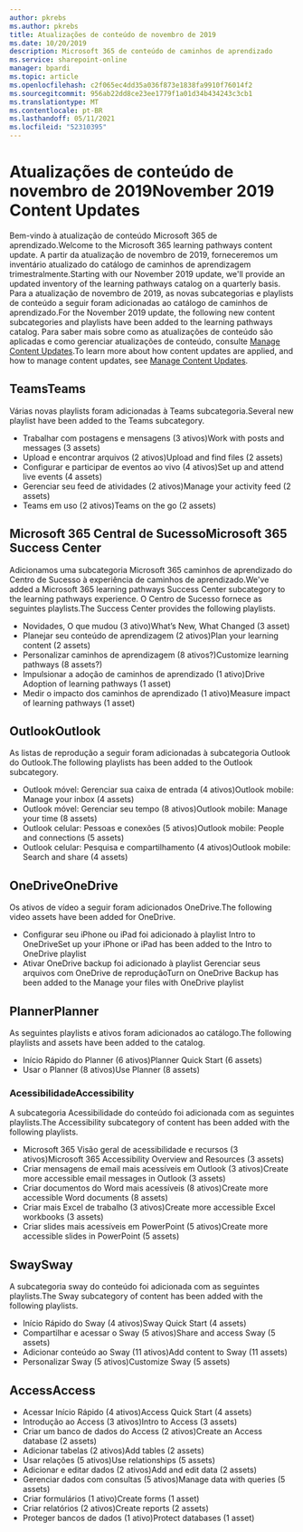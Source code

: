 ```yaml
---
author: pkrebs
ms.author: pkrebs
title: Atualizações de conteúdo de novembro de 2019
ms.date: 10/20/2019
description: Microsoft 365 de conteúdo de caminhos de aprendizado
ms.service: sharepoint-online
manager: bpardi
ms.topic: article
ms.openlocfilehash: c2f065ec4dd35a036f873e1838fa9910f76014f2
ms.sourcegitcommit: 956ab22dd8ce23ee1779f1a01d34b434243c3cb1
ms.translationtype: MT
ms.contentlocale: pt-BR
ms.lasthandoff: 05/11/2021
ms.locfileid: "52310395"
---
```

# <a name="november-2019-content-updates"></a><span data-ttu-id="fee69-103">Atualizações de conteúdo de novembro de 2019</span><span class="sxs-lookup"><span data-stu-id="fee69-103">November 2019 Content Updates</span></span>
<span data-ttu-id="fee69-104">Bem-vindo à atualização de conteúdo Microsoft 365 de aprendizado.</span><span class="sxs-lookup"><span data-stu-id="fee69-104">Welcome to the Microsoft 365 learning pathways content update.</span></span> <span data-ttu-id="fee69-105">A partir da atualização de novembro de 2019, forneceremos um inventário atualizado do catálogo de caminhos de aprendizagem trimestralmente.</span><span class="sxs-lookup"><span data-stu-id="fee69-105">Starting with our November 2019 update, we'll provide an updated inventory of the learning pathways catalog on a quarterly basis.</span></span> <span data-ttu-id="fee69-106">Para a atualização de novembro de 2019, as novas subcategorias e playlists de conteúdo a seguir foram adicionadas ao catálogo de caminhos de aprendizado.</span><span class="sxs-lookup"><span data-stu-id="fee69-106">For the November 2019 update, the following new content subcategories and playlists have been added to the learning pathways catalog.</span></span> <span data-ttu-id="fee69-107">Para saber mais sobre como as atualizações de conteúdo são aplicadas e como gerenciar atualizações de conteúdo, consulte [Manage Content Updates](custom_contentupdatesmanage.md).</span><span class="sxs-lookup"><span data-stu-id="fee69-107">To learn more about how content updates are applied, and how to manage content updates, see [Manage Content Updates](custom_contentupdatesmanage.md).</span></span>    

## <a name="teams"></a><span data-ttu-id="fee69-108">Teams</span><span class="sxs-lookup"><span data-stu-id="fee69-108">Teams</span></span>
<span data-ttu-id="fee69-109">Várias novas playlists foram adicionadas à Teams subcategoria.</span><span class="sxs-lookup"><span data-stu-id="fee69-109">Several new playlist have been added to the Teams subcategory.</span></span>
- <span data-ttu-id="fee69-110">Trabalhar com postagens e mensagens (3 ativos)</span><span class="sxs-lookup"><span data-stu-id="fee69-110">Work with posts and messages (3 assets)</span></span>
- <span data-ttu-id="fee69-111">Upload e encontrar arquivos (2 ativos)</span><span class="sxs-lookup"><span data-stu-id="fee69-111">Upload and find files (2 assets)</span></span>
- <span data-ttu-id="fee69-112">Configurar e participar de eventos ao vivo (4 ativos)</span><span class="sxs-lookup"><span data-stu-id="fee69-112">Set up and attend live events (4 assets)</span></span>
- <span data-ttu-id="fee69-113">Gerenciar seu feed de atividades (2 ativos)</span><span class="sxs-lookup"><span data-stu-id="fee69-113">Manage your activity feed (2 assets)</span></span>
- <span data-ttu-id="fee69-114">Teams em uso (2 ativos)</span><span class="sxs-lookup"><span data-stu-id="fee69-114">Teams on the go (2 assets)</span></span>

## <a name="microsoft-365-success-center"></a><span data-ttu-id="fee69-115">Microsoft 365 Central de Sucesso</span><span class="sxs-lookup"><span data-stu-id="fee69-115">Microsoft 365 Success Center</span></span>
<span data-ttu-id="fee69-116">Adicionamos uma subcategoria Microsoft 365 caminhos de aprendizado do Centro de Sucesso à experiência de caminhos de aprendizado.</span><span class="sxs-lookup"><span data-stu-id="fee69-116">We've added a Microsoft 365 learning pathways Success Center subcategory to the learning pathways experience.</span></span> <span data-ttu-id="fee69-117">O Centro de Sucesso fornece as seguintes playlists.</span><span class="sxs-lookup"><span data-stu-id="fee69-117">The Success Center provides the following playlists.</span></span>
- <span data-ttu-id="fee69-118">Novidades, O que mudou (3 ativo)</span><span class="sxs-lookup"><span data-stu-id="fee69-118">What’s New, What Changed (3 asset)</span></span>
- <span data-ttu-id="fee69-119">Planejar seu conteúdo de aprendizagem (2 ativos)</span><span class="sxs-lookup"><span data-stu-id="fee69-119">Plan your learning content (2 assets)</span></span>
- <span data-ttu-id="fee69-120">Personalizar caminhos de aprendizagem (8 ativos?)</span><span class="sxs-lookup"><span data-stu-id="fee69-120">Customize learning pathways (8 assets?)</span></span>
- <span data-ttu-id="fee69-121">Impulsionar a adoção de caminhos de aprendizado (1 ativo)</span><span class="sxs-lookup"><span data-stu-id="fee69-121">Drive Adoption of learning pathways (1 asset)</span></span>
- <span data-ttu-id="fee69-122">Medir o impacto dos caminhos de aprendizado (1 ativo)</span><span class="sxs-lookup"><span data-stu-id="fee69-122">Measure impact of learning pathways (1 asset)</span></span>

## <a name="outlook"></a><span data-ttu-id="fee69-123">Outlook</span><span class="sxs-lookup"><span data-stu-id="fee69-123">Outlook</span></span>
<span data-ttu-id="fee69-124">As listas de reprodução a seguir foram adicionadas à subcategoria Outlook do Outlook.</span><span class="sxs-lookup"><span data-stu-id="fee69-124">The following playlists has been added to the Outlook subcategory.</span></span> 
- <span data-ttu-id="fee69-125">Outlook móvel: Gerenciar sua caixa de entrada (4 ativos)</span><span class="sxs-lookup"><span data-stu-id="fee69-125">Outlook mobile: Manage your inbox (4 assets)</span></span>
- <span data-ttu-id="fee69-126">Outlook móvel: Gerenciar seu tempo (8 ativos)</span><span class="sxs-lookup"><span data-stu-id="fee69-126">Outlook mobile: Manage your time (8 assets)</span></span>
- <span data-ttu-id="fee69-127">Outlook celular: Pessoas e conexões (5 ativos)</span><span class="sxs-lookup"><span data-stu-id="fee69-127">Outlook mobile: People and connections (5 assets)</span></span>
- <span data-ttu-id="fee69-128">Outlook celular: Pesquisa e compartilhamento (4 ativos)</span><span class="sxs-lookup"><span data-stu-id="fee69-128">Outlook mobile: Search and share (4 assets)</span></span>

## <a name="onedrive"></a><span data-ttu-id="fee69-129">OneDrive</span><span class="sxs-lookup"><span data-stu-id="fee69-129">OneDrive</span></span>
<span data-ttu-id="fee69-130">Os ativos de vídeo a seguir foram adicionados OneDrive.</span><span class="sxs-lookup"><span data-stu-id="fee69-130">The following video assets have been added for OneDrive.</span></span> 
- <span data-ttu-id="fee69-131">Configurar seu iPhone ou iPad foi adicionado à playlist Intro to OneDrive</span><span class="sxs-lookup"><span data-stu-id="fee69-131">Set up your iPhone or iPad has been added to the Intro to OneDrive playlist</span></span>
- <span data-ttu-id="fee69-132">Ativar OneDrive backup foi adicionado à playlist Gerenciar seus arquivos com OneDrive de reprodução</span><span class="sxs-lookup"><span data-stu-id="fee69-132">Turn on OneDrive Backup has been added to the Manage your files with OneDrive playlist</span></span>

## <a name="planner"></a><span data-ttu-id="fee69-133">Planner</span><span class="sxs-lookup"><span data-stu-id="fee69-133">Planner</span></span>
<span data-ttu-id="fee69-134">As seguintes playlists e ativos foram adicionados ao catálogo.</span><span class="sxs-lookup"><span data-stu-id="fee69-134">The following playlists and assets have been added to the catalog.</span></span>  
- <span data-ttu-id="fee69-135">Início Rápido do Planner (6 ativos)</span><span class="sxs-lookup"><span data-stu-id="fee69-135">Planner Quick Start (6 assets)</span></span>
- <span data-ttu-id="fee69-136">Usar o Planner (8 ativos)</span><span class="sxs-lookup"><span data-stu-id="fee69-136">Use Planner (8 assets)</span></span>

### <a name="accessibility"></a><span data-ttu-id="fee69-137">Acessibilidade</span><span class="sxs-lookup"><span data-stu-id="fee69-137">Accessibility</span></span>
<span data-ttu-id="fee69-138">A subcategoria Acessibilidade do conteúdo foi adicionada com as seguintes playlists.</span><span class="sxs-lookup"><span data-stu-id="fee69-138">The Accessibility subcategory of content has been added with the following playlists.</span></span> 
- <span data-ttu-id="fee69-139">Microsoft 365 Visão geral de acessibilidade e recursos (3 ativos)</span><span class="sxs-lookup"><span data-stu-id="fee69-139">Microsoft 365 Accessibility Overview and Resources (3 assets)</span></span>
- <span data-ttu-id="fee69-140">Criar mensagens de email mais acessíveis em Outlook (3 ativos)</span><span class="sxs-lookup"><span data-stu-id="fee69-140">Create more accessible email messages in Outlook (3 assets)</span></span>
- <span data-ttu-id="fee69-141">Criar documentos do Word mais acessíveis (8 ativos)</span><span class="sxs-lookup"><span data-stu-id="fee69-141">Create more accessible Word documents (8 assets)</span></span>
- <span data-ttu-id="fee69-142">Criar mais Excel de trabalho (3 ativos)</span><span class="sxs-lookup"><span data-stu-id="fee69-142">Create more accessible Excel workbooks (3 assets)</span></span>
- <span data-ttu-id="fee69-143">Criar slides mais acessíveis em PowerPoint (5 ativos)</span><span class="sxs-lookup"><span data-stu-id="fee69-143">Create more accessible slides in PowerPoint (5 assets)</span></span>

## <a name="sway"></a><span data-ttu-id="fee69-144">Sway</span><span class="sxs-lookup"><span data-stu-id="fee69-144">Sway</span></span>
<span data-ttu-id="fee69-145">A subcategoria sway do conteúdo foi adicionada com as seguintes playlists.</span><span class="sxs-lookup"><span data-stu-id="fee69-145">The Sway subcategory of content has been added with the following playlists.</span></span> 
- <span data-ttu-id="fee69-146">Início Rápido do Sway (4 ativos)</span><span class="sxs-lookup"><span data-stu-id="fee69-146">Sway Quick Start (4 assets)</span></span>
- <span data-ttu-id="fee69-147">Compartilhar e acessar o Sway (5 ativos)</span><span class="sxs-lookup"><span data-stu-id="fee69-147">Share and access Sway (5 assets)</span></span>
- <span data-ttu-id="fee69-148">Adicionar conteúdo ao Sway (11 ativos)</span><span class="sxs-lookup"><span data-stu-id="fee69-148">Add content to Sway (11 assets)</span></span>
- <span data-ttu-id="fee69-149">Personalizar Sway (5 ativos)</span><span class="sxs-lookup"><span data-stu-id="fee69-149">Customize Sway (5 assets)</span></span>

## <a name="access"></a><span data-ttu-id="fee69-150">Access</span><span class="sxs-lookup"><span data-stu-id="fee69-150">Access</span></span>
- <span data-ttu-id="fee69-151">Acessar Início Rápido (4 ativos)</span><span class="sxs-lookup"><span data-stu-id="fee69-151">Access Quick Start (4 assets)</span></span>
- <span data-ttu-id="fee69-152">Introdução ao Access (3 ativos)</span><span class="sxs-lookup"><span data-stu-id="fee69-152">Intro to Access (3 assets)</span></span>
- <span data-ttu-id="fee69-153">Criar um banco de dados do Access (2 ativos)</span><span class="sxs-lookup"><span data-stu-id="fee69-153">Create an Access database (2 assets)</span></span>
- <span data-ttu-id="fee69-154">Adicionar tabelas (2 ativos)</span><span class="sxs-lookup"><span data-stu-id="fee69-154">Add tables (2 assets)</span></span>
- <span data-ttu-id="fee69-155">Usar relações (5 ativos)</span><span class="sxs-lookup"><span data-stu-id="fee69-155">Use relationships (5 assets)</span></span>
- <span data-ttu-id="fee69-156">Adicionar e editar dados (2 ativos)</span><span class="sxs-lookup"><span data-stu-id="fee69-156">Add and edit data (2 assets)</span></span>
- <span data-ttu-id="fee69-157">Gerenciar dados com consultas (5 ativos)</span><span class="sxs-lookup"><span data-stu-id="fee69-157">Manage data with queries (5 assets)</span></span>
- <span data-ttu-id="fee69-158">Criar formulários (1 ativo)</span><span class="sxs-lookup"><span data-stu-id="fee69-158">Create forms (1 asset)</span></span>
- <span data-ttu-id="fee69-159">Criar relatórios (2 ativos)</span><span class="sxs-lookup"><span data-stu-id="fee69-159">Create reports (2 assets)</span></span>
- <span data-ttu-id="fee69-160">Proteger bancos de dados (1 ativo)</span><span class="sxs-lookup"><span data-stu-id="fee69-160">Protect databases (1 asset)</span></span>

